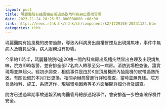 ```yaml
---
layout: post
title: 瑪麗醫院有抽風機皮帶過熱致內科病房出風槽冒煙
date: 2023-11-24 20:26:52.000000000 +08:00
link: https://news.rthk.hk/rthk/ch/component/k2/1729308-20231124.htm
categories: rthk
---
```


瑪麗醫院有抽風機的皮帶過熱，導致內科病房出風槽冒煙及出現燒焦味，事件中無病人及職員受傷，病人服務沒有影響。

今早約11時半，瑪麗醫院院K座20樓一間內科病房出風槽突然冒出白煙及出現燒焦味，院方即時報警，並安排全部17名病人轉移至另一病房。消防到場檢查後，證實現場並無起火。經初步調查，相信事件是由於K座頂層機房內抽風機的皮帶過熱所致。有關設備於本月2日更換，相關承辦商曾進行詳細檢查，當時並無異樣。院方會循物料、施工、系統運作、現場環境因素等多方面展開詳細分析及調查。

院方已透過早期事故通報系統向醫管局總部通報事件，會安排進一步檢查確保機件安全。
